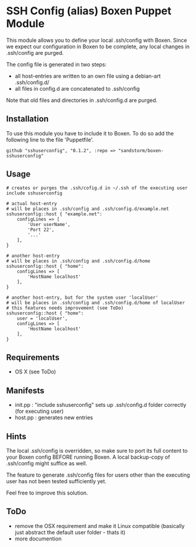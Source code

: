 SSH Config (alias) Boxen Puppet Module
============================
This module allows you to define your local .ssh/config with Boxen.
Since we expect our configuration in Boxen to be complete,
	any local changes in .ssh/config are purged.

The config file is generated in two steps:
* all host-entries are written to an own file using a debian-art .ssh/config.d/<alias>
* all files in config.d are concatenated to .ssh/config

Note that old files and directories in .ssh/config.d are purged.

Installation
---------
To use this module you have to include it to Boxen.
To do so add the following line to the file 'Puppetfile'.
```puppet
github "sshuserconfig", "0.1.2", :repo => "sandstorm/boxen-sshuserconfig"
```

Usage
---------
```puppet
# creates or purges the .ssh/cofig.d in ~/.ssh of the executing user
include sshuserconfig

# actual host-entry
# will be places in .ssh/config and .ssh/config.d/example.net
sshuserconfig::host { "example.net":
	configLines => [
		'User userName',
		'Port 22',
		'...'
	],
}

# another host-entry
# will be places in .ssh/config and .ssh/config.d/home
sshuserconfig::host { "home":
	configLines => [
		'HostName localhost'
	],
}

# another host-entry, but for the system user 'localUser'
# will be places in .ssh/config and .ssh/config.d/home of localUser
# this features needs improvement (see ToDo)
sshuserconfig::host { "home":
	user = 'localUser',
	configLines => [
		'HostName localhost'
	],
}
```

Requirements
------------

* OS X (see ToDo) 

Manifests
---------

* init.pp : "include sshuserconfig" sets up .ssh/config.d folder correctly (for executing user)
* host.pp : generates new entries

Hints
---------
The local .ssh/config is overridden,
	so make sure to port its full content to your Boxen config BEFORE running Boxen.
A local backup-copy of .ssh/config might suffice as well.

The feature to generate .ssh/config files for users other than the executing user has not been tested sufficiently yet.

Feel free to improve this solution.

ToDo
---------
* remove the OSX requirement and make it Linux compatible (basically just abstract the default user folder - thats it)
* more documention

























